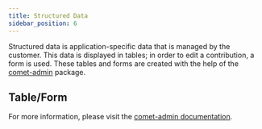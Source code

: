 ```yaml
---
title: Structured Data
sidebar_position: 6
---
```


Structured data is application-specific data that is managed by the customer. This data is displayed in tables; in order to edit a contribution, a form is used. These tables and forms are created with the help of the [comet-admin](https://github.com/vivid-planet/comet-admin) package.

## Table/Form

For more information, please visit the [comet-admin documentation](https://comet-admin.netlify.app/?path=/story/docs-intro--page).